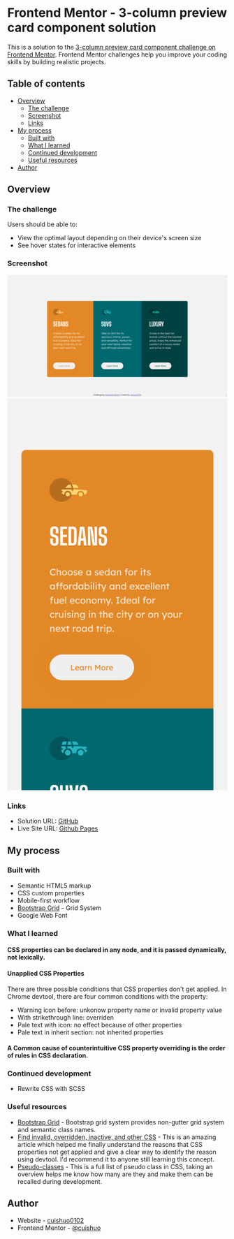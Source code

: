 # Frontend Mentor - 3-column preview card component solution

This is a solution to the [3-column preview card component challenge on Frontend Mentor](https://www.frontendmentor.io/challenges/3column-preview-card-component-pH92eAR2-). Frontend Mentor challenges help you improve your coding skills by building realistic projects. 

## Table of contents

- [Overview](#overview)
  - [The challenge](#the-challenge)
  - [Screenshot](#screenshot)
  - [Links](#links)
- [My process](#my-process)
  - [Built with](#built-with)
  - [What I learned](#what-i-learned)
  - [Continued development](#continued-development)
  - [Useful resources](#useful-resources)
- [Author](#author)

## Overview

### The challenge

Users should be able to:

- View the optimal layout depending on their device's screen size
- See hover states for interactive elements

### Screenshot
![Desktop](./screenshot-desktop.png)
![Mobile](./screenshot-mobile.png)

### Links

- Solution URL: [GitHub](https://github.com/cuishuo0102/3-column-preview-card-component)
- Live Site URL: [Github Pages](https://cuishuo0102.github.io/3-column-preview-card-component)

## My process

### Built with

- Semantic HTML5 markup
- CSS custom properties
- Mobile-first workflow
- [Bootstrap Grid](https://getbootstrap.com/docs/5.3/layout/grid/) - Grid System
- Google Web Font

### What I learned
#### CSS properties can be declared in any node, and it is passed dynamically, not lexically.

#### Unapplied CSS Properties
There are three possible conditions that CSS properties don't get applied. In Chrome devtool, there are four common conditions with the property:

- Warning icon before: unkonow property name or invalid property value
- With strikethrough line: overriden
- Pale text with icon: no effect because of other properties
- Pale text in inherit section: not inherited properties

#### A Common cause of counterintuitive CSS property overriding is the order of rules in CSS declaration.

### Continued development
- Rewrite CSS with SCSS

### Useful resources

- [Bootstrap Grid](https://getbootstrap.com/docs/5.3/layout/grid) - Bootstrap grid system provides non-gutter grid system and semantic class names.
- [Find invalid, overridden, inactive, and other CSS](https://developer.chrome.com/docs/devtools/css/issues/) - This is an amazing article which helped me finally understand the reasons that CSS properties not get applied and give a clear way to identify the reason using devtool. I'd recommend it to anyone still learning this concept.
- [Pseudo-classes](https://developer.mozilla.org/en-US/docs/Web/CSS/Pseudo-classes) - This is a full list of pseudo class in CSS, taking an overview helps me know how many are they and make them can be recalled during development.

## Author

- Website - [cuishuo0102](https://github.com/cuishuo0102)
- Frontend Mentor - [@cuishuo](https://www.frontendmentor.io/profile/cuishuo0102)
